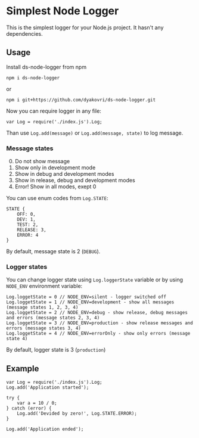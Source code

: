 # Simplest Node Logger

This is the simplest logger for your Node.js project. It hasn't any dependencies.

## Usage

Install ds-node-logger from npm
    
    npm i ds-node-logger
    
or
    
    npm i git+https://github.com/dyakovri/ds-node-logger.git
    

Now you can require logger in any file: 
    
    var Log = require('./index.js').Log;
    

Than use `Log.add(message)` or `Log.add(message, state)` to log message.

### Message states

0. Do not show message
1. Show only in development mode
2. Show in debug and development modes
3. Show in release, debug and development modes
4. Error! Show in all modes, exept 0


You can use enum codes from `Log.STATE`:

    STATE {    
        OFF: 0,        
        DEV: 1,        
        TEST: 2,        
        RELEASE: 3,        
        ERROR: 4        
    }

By default, message state is 2 (`DEBUG`).


### Logger states

You can change logger state using `Log.loggerState` variable or by using `NODE_ENV` environment variable:
    
    Log.loggetState = 0 // NODE_ENV=silent - logger switched off    
    Log.loggetState = 1 // NODE_ENV=development - show all messages (message states 1, 2, 3, 4)    
    Log.loggetState = 2 // NODE_ENV=debug - show release, debug messages and errors (message states 2, 3, 4)    
    Log.loggetState = 3 // NODE_ENV=production - show release messages and errors (message states 3, 4)    
    Log.loggetState = 4 // NODE_ENV=errorOnly - show only errors (message state 4)
    
By default, logger state is 3 (`production`) 

## Example

    var Log = require('./index.js').Log;
    Log.add('Application started');
    
    try {
        var a = 10 / 0;
    } catch (error) {
        Log.add('Devided by zero!', Log.STATE.ERROR);
    }
    
    Log.add('Application ended');
    
